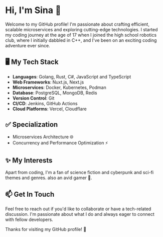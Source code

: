 # Hi, I'm Sina 👋
Welcome to my GitHub profile! I'm passionate about crafting efficient, scalable microservices and exploring cutting-edge technologies. I started my coding journey at the age of 17 when I joined the high school robotics club, where I initially dabbled in C++, and I've been on an exciting coding adventure ever since.

## 🖥️ My Tech Stack
- **Languages**: Golang, Rust, C#, JavaScript and TypeScript
- **Web Frameworks**: Nuxt.js, Next.js
- **Microservices**: Docker, Kubernetes, Podman
- **Database**: PostgreSQL, MongoDB, Redis
- **Version Control**: Git
- **CI/CD**: Jenkins, GitHub Actions
- **Cloud Platforms**: Vercel, Cloudflare

## ✅ Specialization
- Microservices Architecture 🌐
- Concurrency and Performance Optimization ⚡

## ✨ My Interests
Apart from coding, I'm a fan of science fiction and cyberpunk and sci-fi themes and genres. also an avid gamer 👾.

## 📫 Get In Touch

Feel free to reach out if you'd like to collaborate or have a tech-related discussion. I'm passionate about what I do and always eager to connect with fellow developers.

Thanks for visiting my GitHub profile! 🚀
